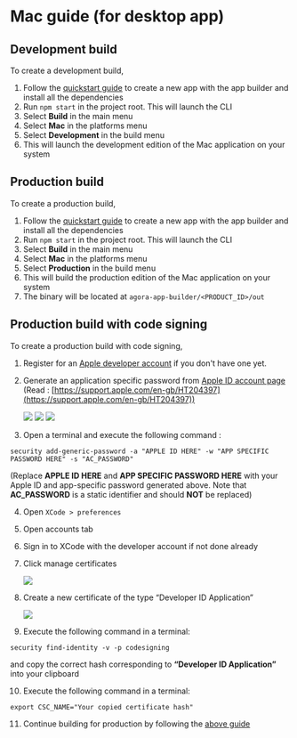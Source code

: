 # Mac guide (for desktop app)

## Development build

To create a development build, 

1.  Follow the [quickstart guide](/docs) to create a new app with the app builder and install all the dependencies
1.  Run `npm start` in the project root. This will launch the CLI
1.  Select **Build** in the main menu
1.  Select **Mac** in the platforms menu
1.  Select **Development** in the build menu
1.  This will launch the development edition of the Mac application on your system

## Production build

To create a production build,

1.  Follow the [quickstart guide](/docs) to create a new app with the app builder and install all the dependencies
1.  Run `npm start` in the project root. This will launch the CLI
1.  Select **Build** in the main menu
1.  Select **Mac** in the platforms menu
1.  Select **Production** in the build menu
1.  This will build the production edition of the Mac application on your system
1.  The binary will be located at `agora-app-builder/<PRODUCT_ID>/out`

## Production build with code signing

To create a production build with code signing,

1.  Register for an [Apple developer account](https://developer.apple.com/) if you don't have one yet.
    
2.  Generate an application specific password from [Apple ID account page](https://appleid.apple.com/account/home) (Read : [https://support.apple.com/en-gb/HT204397](https://support.apple.com/en-gb/HT204397))  
    
    ![](/SignMac1.png)
    ![](/SignMac2.png)
    ![](/SignMac3.png)
    
3.  Open a terminal and execute the following command :
  ```
  security add-generic-password -a "APPLE ID HERE" -w "APP SPECIFIC PASSWORD HERE" -s "AC_PASSWORD"
  ``` 

  (Replace **APPLE ID HERE** and **APP SPECIFIC PASSWORD HERE** with your Apple ID and app-specific password generated above. Note that **AC\_PASSWORD** is a static identifier and should **NOT** be replaced)
    
4.  Open `XCode > preferences`
    
5.  Open accounts tab
    
6.  Sign in to XCode with the developer account if not done already
    
7.  Click manage certificates  
    
    ![](/SignMac4.png)
8.  Create a new certificate of the type “Developer ID Application”  
    
    ![](/SignMac5.png)
9.  Execute the following command in a terminal: 
  ```
  security find-identity -v -p codesigning
  ``` 
  and copy the correct hash corresponding to **“Developer ID Application”** into your clipboard
    
10.  Execute the following command in a terminal:  
  ```
  export CSC_NAME="Your copied certificate hash"
  ```

11. Continue building for production by following the [above guide](#production-build)
